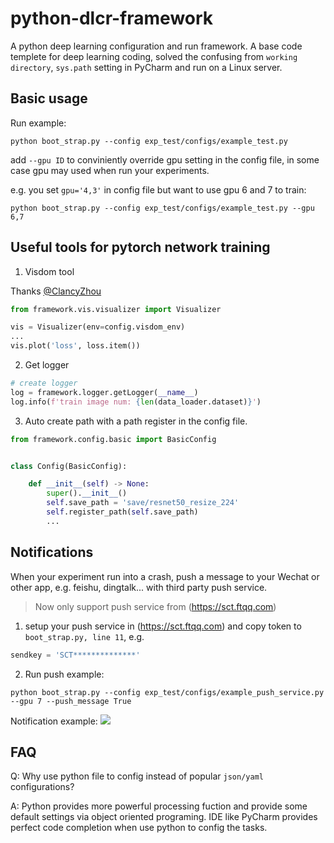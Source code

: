 # python-dlcr-framework

A python deep learning configuration and run framework. A base code templete for deep learning coding, solved the confusing from `working directory`, `sys.path` setting in PyCharm and run on a Linux server.

## Basic usage

Run example:

```shell
python boot_strap.py --config exp_test/configs/example_test.py
```

add `--gpu ID` to conviniently override gpu setting in the config file, in some case gpu may used when run your experiments.

e.g. you set `gpu='4,3'` in config file but want to use gpu 6 and 7 to train:

```shell
python boot_strap.py --config exp_test/configs/example_test.py --gpu 6,7
```

## Useful tools for pytorch network training

1. Visdom tool

Thanks [@ClancyZhou](https://github.com/ClancyZhou) 

```python
from framework.vis.visualizer import Visualizer

vis = Visualizer(env=config.visdom_env)
...
vis.plot('loss', loss.item())
```

2. Get logger

```python
# create logger
log = framework.logger.getLogger(__name__)
log.info(f'train image num: {len(data_loader.dataset)}')
```

3. Auto create path with a path register in the config file.

```python
from framework.config.basic import BasicConfig


class Config(BasicConfig):

    def __init__(self) -> None:
        super().__init__()
        self.save_path = 'save/resnet50_resize_224'
        self.register_path(self.save_path)
        ...
```

## Notifications

When your experiment run into a crash, push a message to your Wechat or other app, e.g. feishu, dingtalk... with third
party push service.
> Now only support push service from (https://sct.ftqq.com)

1. setup your push service in (https://sct.ftqq.com) and copy token to `boot_strap.py, line 11`, e.g.

```python
sendkey = 'SCT**************'
```

2. Run push example:

```shell
python boot_strap.py --config exp_test/configs/example_push_service.py --gpu 7 --push_message True
```

Notification example:
![](img/331615367782.jpg)

## FAQ
Q: Why use python file to config instead of popular `json/yaml` configurations?

A: Python provides more powerful processing fuction and provide some default settings via object oriented programing. IDE like PyCharm provides perfect code completion when use python to config the tasks.
